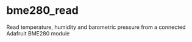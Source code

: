 # bme280_read
Read temperature, humidity and barometric pressure from a connected Adafruit BME280 module
